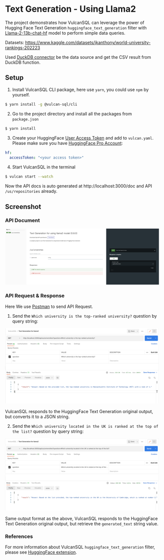# Text Generation - Using Llama2

The project demonstrates how VulcanSQL can leverage the power of Hugging Face Text Generation `huggingface_text_generation` filter with [Llama-2-13b-chat-hf](https://huggingface.co/meta-llama/Llama-2-13b-chat-hf) model to perform simple data queries.

Datasets: https://www.kaggle.com/datasets/jkanthony/world-university-rankings-202223

Used [DuckDB connector](https://vulcansql.com/docs/connect/duckdb) be the data source and get the CSV result from DuckDB function.

## Setup

1. Install VulcanSQL CLI package, here use `yarn`, you could use `npm` by yourself.

```bash
$ yarn install -g @vulcan-sql/cli
```

2. Go to the project directory and install all the packages from `package.json`

```bash
$ yarn install
```

3. Create your HuggingFace  [User Access Token](https://huggingface.co/docs/hub/security-tokens) and add to `vulcan.yaml`. Please make sure you have [HuggingFace Pro Account](https://huggingface.co/pricing#pro):

```yaml
hf:
  accessToken: "<your access token>"
```


4. Start VulcanSQL in the terminal

```bash
$ vulcan start --watch
```


Now the API docs is auto generated at http://localhost:3000/doc and API `/us/repositories` already.

## Screenshot

### API Document

![API Document](./API-Document.png)

### API Request & Response

Here We use [Postman](https://www.postman.com/) to send API Request.

1. Send the `Which university is the top-ranked university?` question by query string:

![Which university is the top-ranked university?](./Question1.png)

VulcanSQL responds to the HuggingFace Text Generation original output, but converts it to a JSON string.

2. Send the `Which university located in the UK is ranked at the top of the list?` question by query string:

![Which university located in the UK is ranked at the top of the list?](./Question2.png)

Same output format as the above, VulcanSQL responds to the HuggingFace Text Generation original output, but retrieve the `generated_text` string value.

### References

For more information about VulcanSQL `huggingface_text_generation` filter, please see [HuggingFace extension](https://vulcansql.com/docs/extensions/huggingface/overview).
